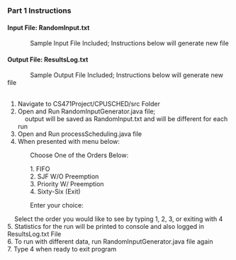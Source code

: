 ### Part 1 Instructions ### 


#### Input File: RandomInput.txt ####
&nbsp;&nbsp;&nbsp;&nbsp;&nbsp;&nbsp;&nbsp;&nbsp;&nbsp;&nbsp;&nbsp;&nbsp; Sample Input File Included; Instructions below will generate new file </br>
#### Output File: ResultsLog.txt ####
&nbsp;&nbsp;&nbsp;&nbsp;&nbsp;&nbsp;&nbsp;&nbsp;&nbsp;&nbsp;&nbsp;&nbsp; Sample Output File Included; Instructions below will generate new file </br>
</br>
1. Navigate to CS471Project/CPUSCHED/src Folder </br>
2. Open and Run RandomInputGenerator.java file; </br>
&nbsp;&nbsp;&nbsp; output will be saved as RandomInput.txt and will be different for each run </br>
3. Open and Run processScheduling.java file </br>
4. When presented with menu below: </br>

&nbsp;&nbsp;&nbsp;&nbsp;&nbsp;&nbsp;&nbsp;&nbsp;&nbsp;&nbsp;&nbsp;&nbsp; Choose One of the Orders Below:

&nbsp;&nbsp;&nbsp;&nbsp;&nbsp;&nbsp;&nbsp;&nbsp;&nbsp;&nbsp;&nbsp;&nbsp; 1. FIFO </br>
&nbsp;&nbsp;&nbsp;&nbsp;&nbsp;&nbsp;&nbsp;&nbsp;&nbsp;&nbsp;&nbsp;&nbsp; 2. SJF W/O Preemption </br>
&nbsp;&nbsp;&nbsp;&nbsp;&nbsp;&nbsp;&nbsp;&nbsp;&nbsp;&nbsp;&nbsp;&nbsp; 3. Priority W/ Preemption </br>
&nbsp;&nbsp;&nbsp;&nbsp;&nbsp;&nbsp;&nbsp;&nbsp;&nbsp;&nbsp;&nbsp;&nbsp; 4. Sixty-Six (Exit) </br>

&nbsp;&nbsp;&nbsp;&nbsp;&nbsp;&nbsp;&nbsp;&nbsp;&nbsp;&nbsp;&nbsp;&nbsp; Enter your choice: </br>

&nbsp;&nbsp;&nbsp; Select the order you would like to see by typing 1, 2, 3, or exiting with 4 </br>
5. Statistics for the run will be printed to console and also logged in ResultsLog.txt File </br>
6. To run with different data, run RandomInputGenerator.java file again </br>
7. Type 4 when ready to exit program
